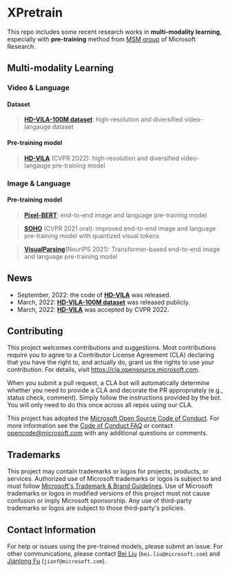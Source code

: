 # XPretrain

This repo includes some recent research works in **multi-modality learning**, especially with **pre-training** method from [MSM group](https://www.microsoft.com/en-us/research/group/multimedia-search-and-mining/) of Microsoft Research. 

## Multi-modality Learning

### Video & Language

#### Dataset

> [**HD-VILA-100M dataset**](https://github.com/microsoft/XPretrain/tree/main/hd-vila-100m): high-resolution and diversified video-langauge dataset

#### Pre-training model

> [**HD-VILA**](https://github.com/microsoft/XPretrain/tree/main/hd-vila) (CVPR 2022): high-resolution and diversified video-langauge pre-training model

### Image & Language

#### Pre-training model

> [**Pixel-BERT**](https://arxiv.org/pdf/2004.00849.pdf): end-to-end image and language pre-training model

> [**SOHO**](https://github.com/researchmm/soho) (CVPR 2021 oral): improved end-to-end image and language pre-training model with quantized visual tokens

> [**VisualParsing**](https://github.com/microsoft/XPretrain/tree/main/visualparsing)(NeurIPS 2021): Transformer-based end-to-end image and language pre-training model

## News

- September, 2022: the code of [**HD-VILA**](https://github.com/microsoft/XPretrain/tree/main/hd-vila) was released.
- March, 2022: [**HD-VILA-100M dataset**](https://github.com/microsoft/XPretrain/tree/main/hd-vila-100m) was released publicly.
- March, 2022: [**HD-VILA**](https://github.com/microsoft/XPretrain/tree/main/hd-vila) was accepted by CVPR 2022.


## Contributing

This project welcomes contributions and suggestions.  Most contributions require you to agree to a
Contributor License Agreement (CLA) declaring that you have the right to, and actually do, grant us
the rights to use your contribution. For details, visit https://cla.opensource.microsoft.com.

When you submit a pull request, a CLA bot will automatically determine whether you need to provide
a CLA and decorate the PR appropriately (e.g., status check, comment). Simply follow the instructions
provided by the bot. You will only need to do this once across all repos using our CLA.

This project has adopted the [Microsoft Open Source Code of Conduct](https://opensource.microsoft.com/codeofconduct/).
For more information see the [Code of Conduct FAQ](https://opensource.microsoft.com/codeofconduct/faq/) or
contact [opencode@microsoft.com](mailto:opencode@microsoft.com) with any additional questions or comments.

## Trademarks

This project may contain trademarks or logos for projects, products, or services. Authorized use of Microsoft 
trademarks or logos is subject to and must follow 
[Microsoft's Trademark & Brand Guidelines](https://www.microsoft.com/en-us/legal/intellectualproperty/trademarks/usage/general).
Use of Microsoft trademarks or logos in modified versions of this project must not cause confusion or imply Microsoft sponsorship.
Any use of third-party trademarks or logos are subject to those third-party's policies.

## Contact Information

For help or issues using the pre-trained models, please submit an issue. 
For other communications, please contact [Bei Liu]() (`bei.liu@microsoft.com`) and [Jianlong Fu]() (`jianf@microsoft.com`).
